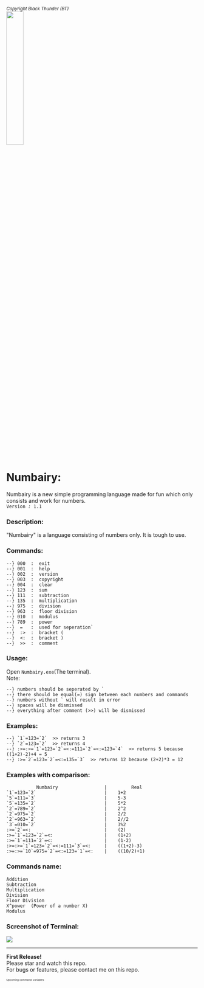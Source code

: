 <sup>_Copyright Black Thunder (BT)_</sup>  
<img src="https://imgur.com/GwcvM5n.png" width="30%" height="30%" />

# Numbairy:
Numbairy is a new simple programming language made for fun which only consists and work for numbers.  
`Version `_`:`_` 1.1`
### Description:
   "Numbairy" is a language consisting of numbers only. It is tough to use.
### Commands:

    --} 000  :  exit
    --} 001  :  help
    --} 002  :  version
    --} 003  :  copyright
    --} 004  :  clear
    --} 123  :  sum
    --} 111  :  subtraction
    --} 135  :  multiplication
    --} 975  :  division
    --} 963  :  floor division
    --} 010  :  modulus
    --} 789  :  power
    --}  =   :  used for seperation`
    --}  :>  :  bracket (
    --}  <:  :  bracket )
    --}  >>  :  comment

### Usage:

Open `Numbairy.exe`(The terminal).  
Note:  

    --} numbers should be seperated by `
    --} there should be equal(=) sign between each numbers and commands
    --} numbers without ` will result in error
    --} spaces will be dismissed
    --} everything after comment (>>) will be dismissed

### Examples:

    --} `1`=123=`2`  >> returns 3
    --} `2`=123=`2`  >> returns 4
    --} :>=:>=`1`=123=`2`=<:=111=`2`=<:=123=`4`  >> returns 5 because ((1+2)-2)+4 = 5
    --} :>=`2`=123=`2`=<:=135=`3`  >> returns 12 because (2+2)*3 = 12

### Examples with comparison:  

               Numbairy                 |         Real
    `1`=123=`2`                         |    1+2
    `5`=111=`3`                         |    5-3
    `5`=135=`2`                         |    5*2
    `2`=789=`2`                         |    2^2
    `2`=975=`2`                         |    2/2
    `2`=963=`2`                         |    2//2
    `3`=010=`2`                         |    3%2
    :>=`2`=<:                           |    (2)
    :>=`1`=123=`2`=<:                   |    (1+2)
    :>=`1`=111=`2`=<:                   |    (1-2)
    :>=:>=`1`=123=`2`=<:=111=`3`=<:     |    ((1+2)-3)
    :>=:>=`10`=975=`2`=<:=123=`1`=<:    |    ((10/2)+1)


### Commands name:

    Addition
    Subtraction
    Multiplication
    Division
    Floor Division
    X^power  (Power of a number X)
    Modulus

### Screenshot of Terminal:  

<img src="https://imgur.com/VFK9UkS.png" />

<hr>  

**First Release!**  
Please star and watch this repo.  
For bugs or features, please contact me on this repo.  



<sup><sup><sup><sup>Upcoming command: variables</sup></sup></sup></sup>
